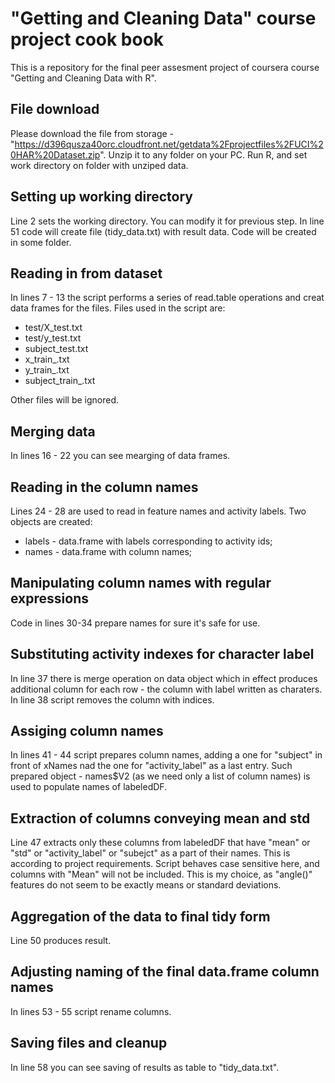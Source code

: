 # "Getting and Cleaning Data" course project cook book

This is a repository for the final peer assesment project of coursera course "Getting and Cleaning Data with R".

## File download

Please download the file from storage - "https://d396qusza40orc.cloudfront.net/getdata%2Fprojectfiles%2FUCI%20HAR%20Dataset.zip". Unzip it to any folder on your PC. Run R, and set work directory on folder with unziped data.

## Setting up working directory

Line 2 sets the working directory. You can modify it for previous step.
In line 51 code will create file (tidy_data.txt) with result data. Code will be created in some folder.

## Reading in from dataset

In lines 7 - 13 the script performs a series of read.table operations and creat data frames for the files. Files used in the script are:
* test/X_test.txt
* test/y_test.txt
* subject_test.txt
* x_train_.txt
* y_train_.txt
* subject_train_.txt

Other files will be ignored.

## Merging data

In lines 16 - 22 you can see mearging of data frames. 

## Reading in the column names

Lines 24 - 28 are used to read in feature names and activity labels. Two objects are created:

* labels - data.frame with labels corresponding to activity ids;
* names - data.frame with column names;

## Manipulating column names with regular expressions

Code in lines 30-34 prepare names for sure it's safe for use.

## Substituting activity indexes for character label

In line 37 there is merge operation on data object which in effect produces additional column for each row - the column with label written as charaters.
In line 38 script removes the column with indices.

## Assiging column names

In lines 41 - 44 script prepares column names, adding a one for "subject" in front of xNames nad the one for "activity_label" as a last entry. Such prepared object - names$V2 (as we need only a list of column names) is used to populate names of labeledDF.

## Extraction of columns conveying mean and std

Line 47 extracts only these columns from labeledDF that have "mean" or "std" or "activity_label" or "subejct" as a part of their names. This is according to project requirements. Script behaves case sensitive here, and columns with "Mean" will not be included. This is my choice, as "angle()" features do not seem to be exactly means or standard deviations.

## Aggregation of the data to final tidy form

Line 50 produces result.

## Adjusting naming of the final data.frame column names

In lines 53 - 55 script rename columns.

## Saving files and cleanup

In line 58 you can see saving of results as table to "tidy_data.txt".
